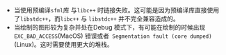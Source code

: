 * 当使用预编译`sfml`库 与`libc++` 时链接失败。这可能是因为预编译库直接使用了`libstdc++`，而`libc++` 与 `libstdc++` 并不完全兼容造成的。 
* 当绘制的图形较为复杂并处在Debug 模式下，有可能在绘制的时候出现 `EXC_BAD_ACCESS`(MacOS) 错误或者` Segmentation fault (core dumped)`(Linux)。这时需要使用更大的堆栈。